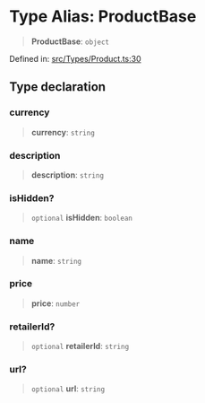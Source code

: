 # Type Alias: ProductBase

> **ProductBase**: `object`

Defined in: [src/Types/Product.ts:30](https://github.com/Fokusdotid/bail/blob/8a30cf93a8ac726f06d1ad6578695812a8253e53/src/Types/Product.ts#L30)

## Type declaration

### currency

> **currency**: `string`

### description

> **description**: `string`

### isHidden?

> `optional` **isHidden**: `boolean`

### name

> **name**: `string`

### price

> **price**: `number`

### retailerId?

> `optional` **retailerId**: `string`

### url?

> `optional` **url**: `string`
